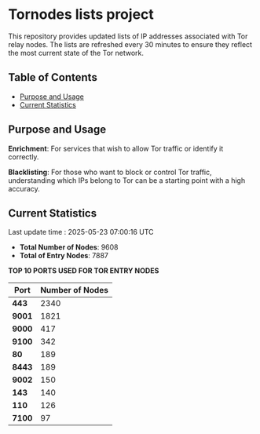 # Tornodes lists project

This repository provides updated lists of IP addresses associated with Tor relay nodes. The lists are refreshed every 30 minutes to ensure they reflect the most current state of the Tor network.

## Table of Contents

- [Purpose and Usage](#purpose-and-usage)
- [Current Statistics](#current-statistics)


## Purpose and Usage

**Enrichment**: For services that wish to allow Tor traffic or identify it correctly.

**Blacklisting**: For those who want to block or control Tor traffic, understanding which IPs belong to Tor can be a starting point with a high accuracy.

## Current Statistics

Last update time : 2025-05-23 07:00:16 UTC

- **Total Number of Nodes**: 9608
- **Total of Entry Nodes**: 7887

**TOP 10 PORTS USED FOR TOR ENTRY NODES**

| **Port** | **Number of Nodes** |
|------|-----------------|
| **443**   | 2340  |
| **9001**   | 1821  |
| **9000**   | 417  |
| **9100**   | 342  |
| **80**   | 189  |
| **8443**   | 189  |
| **9002**   | 150  |
| **143**   | 140  |
| **110**   | 126  |
| **7100**   | 97  |

